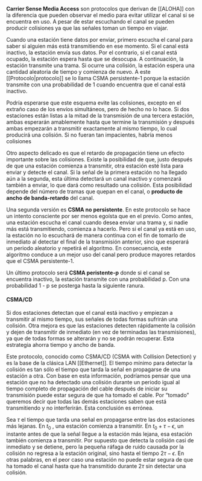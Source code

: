 **Carrier Sense Media Access** son protocolos que derivan de [[ALOHA]] con la diferencia que pueden observar el medio para evitar utilizar el canal si se encuentra en uso. A pesar de estar escuchando el canal se pueden producir colisiones ya que las señales toman un tiempo en viajar.

Cuando una estación tiene datos por enviar, primero escucha el canal para saber si alguien más está transmitiendo en ese momento. Si el canal está inactivo, la estación envía sus datos. Por el contrario, si el canal está ocupado, la estación espera hasta que se desocupa. A continuación, la estación transmite una trama. Si ocurre una colisión, la estación espera una cantidad aleatoria de tiempo y comienza de nuevo. A este [[Protocolo|protocolo]] se lo llama CSMA persistente-1 porque la estación transmite con una probabilidad de 1 cuando encuentra que el canal está inactivo.

Podría esperarse que este esquema evite las colisiones, excepto en el extraño caso de los envíos simultáneos, pero de hecho no lo hace. Si dos estaciones están listas a la mitad de la transmisión de una tercera estación, ambas esperarán amablemente hasta que termine la transmisión y después ambas empezarán a transmitir exactamente al mismo tiempo, lo cual producirá una colisión. Si no fueran tan impacientes, habría menos colisiones

Otro aspecto delicado es que el retardo de propagación tiene un efecto importante sobre las colisiones. Existe la posibilidad de que, justo después de que una estación comienza a transmitir, otra estación esté lista para enviar y detecte el canal. Si la señal de la primera estación no ha llegado aún a la segunda, esta última detectará un canal inactivo y comenzará también a enviar, lo que dará como resultado una colisión. Esta posibilidad depende del número de tramas que quepan en el canal, o **producto de ancho de banda-retardo** del canal.

Una segunda versión es **CSMA no persistente**. En este protocolo se hace un intento consciente por ser menos egoísta que en el previo. Como antes, una estación escucha el canal cuando desea enviar una trama y, si nadie más está transmitiendo, comienza a hacerlo. Pero si el canal ya está en uso, la estación no lo escuchará de manera continua con el fin de tomarlo de inmediato al detectar el final de la transmisión anterior, sino que esperará un periodo aleatorio y repetirá el algoritmo. En consecuencia, este algoritmo conduce a un mejor uso del canal pero produce mayores retardos que el CSMA persistente-1.

Un último protocolo será **CSMA peristente-p** donde si el canal se encuentra inactivo, la estación transmite con una probabilidad p. Con una probabilidad 1 - p se posterga hasta la siguiente ranura.

#### CSMA/CD
Si dos estaciones detectan que el canal está inactivo y empiezan a transmitir al mismo tiempo, sus señales de todas formas sufrirán una colisión. Otra mejora es que las estaciones detecten rápidamente la colisión y dejen de transmitir de inmediato (en vez de terminadas las transmisiones), ya que de todas formas se alterarán y no se podrán recuperar. Esta estrategia ahorra tiempo y ancho de banda.

Este protocolo, conocido como CSMA/CD (CSMA with Collision Detection) y es la base de la clásica LAN [[Ethernet]]. El tiempo mínimo para detectar la colisión es tan sólo el tiempo que tarda la señal en propagarse de una estación a otra. Con base en esta información, podríamos pensar que una estación que no ha detectado una colisión durante un periodo igual al tiempo completo de propagación del cable después de iniciar su transmisión puede estar segura de que ha tomado el cable. Por “tomado” queremos decir que todas las demás estaciones saben que está transmitiendo y no interferirán. Esta conclusión es errónea.

Sea $\tau$ el tiempo que tarda una señal en propagarse entre las dos estaciones más lejanas. En $t_0$ , una estación comienza a transmitir. En $t_0 + \tau - \epsilon$, un instante antes de que la señal llegue a la estación más lejana, esa estación también comienza a transmitir. Por supuesto que detecta la colisión casi de inmediato y se detiene, pero la pequeña ráfaga de ruido causada por la colisión no regresa a la estación original, sino hasta el tiempo $2\tau - \epsilon$. En otras palabras, en el peor caso una estación no puede estar segura de que ha tomado el canal hasta que ha transmitido durante $2\tau$ sin detectar una colisión.
